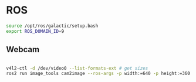 # ROS

```bash
source /opt/ros/galactic/setup.bash
export ROS_DOMAIN_ID=9
```

## Webcam
```bash

```

```bash
v4l2-ctl -d /dev/video0 --list-formats-ext # get sizes
ros2 run image_tools cam2image --ros-args -p width:=640 -p height:=360 -p device_id:=0
```